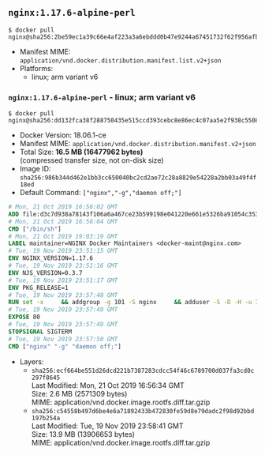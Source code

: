 ## `nginx:1.17.6-alpine-perl`

```console
$ docker pull nginx@sha256:2be59ec1a39c66e4af223a3a6ebddd0b47e9244a67451732f62f956afbae8a15
```

-	Manifest MIME: `application/vnd.docker.distribution.manifest.list.v2+json`
-	Platforms:
	-	linux; arm variant v6

### `nginx:1.17.6-alpine-perl` - linux; arm variant v6

```console
$ docker pull nginx@sha256:dd132fca38f288750435e515ccd393cebc8e86ec4c07aa5e2f938c5508fd9db1
```

-	Docker Version: 18.06.1-ce
-	Manifest MIME: `application/vnd.docker.distribution.manifest.v2+json`
-	Total Size: **16.5 MB (16477962 bytes)**  
	(compressed transfer size, not on-disk size)
-	Image ID: `sha256:986b344d462e1bb3cc650040bc2cd2ae72c28a8829e54228a2bb03a49f4f18ed`
-	Default Command: `["nginx","-g","daemon off;"]`

```dockerfile
# Mon, 21 Oct 2019 16:56:02 GMT
ADD file:d3c7d938a78143f106a6a467ce23b599198e041220e661e5326ba91054c353ef in / 
# Mon, 21 Oct 2019 16:56:04 GMT
CMD ["/bin/sh"]
# Mon, 21 Oct 2019 19:03:19 GMT
LABEL maintainer=NGINX Docker Maintainers <docker-maint@nginx.com>
# Tue, 19 Nov 2019 23:51:15 GMT
ENV NGINX_VERSION=1.17.6
# Tue, 19 Nov 2019 23:51:16 GMT
ENV NJS_VERSION=0.3.7
# Tue, 19 Nov 2019 23:51:17 GMT
ENV PKG_RELEASE=1
# Tue, 19 Nov 2019 23:57:48 GMT
RUN set -x     && addgroup -g 101 -S nginx     && adduser -S -D -H -u 101 -h /var/cache/nginx -s /sbin/nologin -G nginx -g nginx nginx     && apkArch="$(cat /etc/apk/arch)"     && nginxPackages="         nginx=${NGINX_VERSION}-r${PKG_RELEASE}         nginx-module-xslt=${NGINX_VERSION}-r${PKG_RELEASE}         nginx-module-geoip=${NGINX_VERSION}-r${PKG_RELEASE}         nginx-module-image-filter=${NGINX_VERSION}-r${PKG_RELEASE}         nginx-module-perl=${NGINX_VERSION}-r${PKG_RELEASE}         nginx-module-njs=${NGINX_VERSION}.${NJS_VERSION}-r${PKG_RELEASE}     "     && case "$apkArch" in         x86_64)             set -x             && KEY_SHA512="e7fa8303923d9b95db37a77ad46c68fd4755ff935d0a534d26eba83de193c76166c68bfe7f65471bf8881004ef4aa6df3e34689c305662750c0172fca5d8552a *stdin"             && apk add --no-cache --virtual .cert-deps                 openssl             && wget -O /tmp/nginx_signing.rsa.pub https://nginx.org/keys/nginx_signing.rsa.pub             && if [ "$(openssl rsa -pubin -in /tmp/nginx_signing.rsa.pub -text -noout | openssl sha512 -r)" = "$KEY_SHA512" ]; then                 echo "key verification succeeded!";                 mv /tmp/nginx_signing.rsa.pub /etc/apk/keys/;             else                 echo "key verification failed!";                 exit 1;             fi             && apk del .cert-deps             && apk add -X "https://nginx.org/packages/mainline/alpine/v$(egrep -o '^[0-9]+\.[0-9]+' /etc/alpine-release)/main" --no-cache $nginxPackages             ;;         *)             set -x             && tempDir="$(mktemp -d)"             && chown nobody:nobody $tempDir             && apk add --no-cache --virtual .build-deps                 gcc                 libc-dev                 make                 openssl-dev                 pcre-dev                 zlib-dev                 linux-headers                 libxslt-dev                 gd-dev                 geoip-dev                 perl-dev                 libedit-dev                 mercurial                 bash                 alpine-sdk                 findutils             && su nobody -s /bin/sh -c "                 export HOME=${tempDir}                 && cd ${tempDir}                 && hg clone https://hg.nginx.org/pkg-oss                 && cd pkg-oss                 && hg up ${NGINX_VERSION}-${PKG_RELEASE}                 && cd alpine                 && make all                 && apk index -o ${tempDir}/packages/alpine/${apkArch}/APKINDEX.tar.gz ${tempDir}/packages/alpine/${apkArch}/*.apk                 && abuild-sign -k ${tempDir}/.abuild/abuild-key.rsa ${tempDir}/packages/alpine/${apkArch}/APKINDEX.tar.gz                 "             && cp ${tempDir}/.abuild/abuild-key.rsa.pub /etc/apk/keys/             && apk del .build-deps             && apk add -X ${tempDir}/packages/alpine/ --no-cache $nginxPackages             ;;     esac     && if [ -n "$tempDir" ]; then rm -rf "$tempDir"; fi     && if [ -n "/etc/apk/keys/abuild-key.rsa.pub" ]; then rm -f /etc/apk/keys/abuild-key.rsa.pub; fi     && if [ -n "/etc/apk/keys/nginx_signing.rsa.pub" ]; then rm -f /etc/apk/keys/nginx_signing.rsa.pub; fi     && apk add --no-cache --virtual .gettext gettext     && mv /usr/bin/envsubst /tmp/         && runDeps="$(         scanelf --needed --nobanner /tmp/envsubst             | awk '{ gsub(/,/, "\nso:", $2); print "so:" $2 }'             | sort -u             | xargs -r apk info --installed             | sort -u     )"     && apk add --no-cache $runDeps     && apk del .gettext     && mv /tmp/envsubst /usr/local/bin/     && apk add --no-cache tzdata     && ln -sf /dev/stdout /var/log/nginx/access.log     && ln -sf /dev/stderr /var/log/nginx/error.log
# Tue, 19 Nov 2019 23:57:49 GMT
EXPOSE 80
# Tue, 19 Nov 2019 23:57:49 GMT
STOPSIGNAL SIGTERM
# Tue, 19 Nov 2019 23:57:50 GMT
CMD ["nginx" "-g" "daemon off;"]
```

-	Layers:
	-	`sha256:ecf664be551d26dcd221b7387283cdcc54f46c6789700d037fa3cd0c297f8645`  
		Last Modified: Mon, 21 Oct 2019 16:56:34 GMT  
		Size: 2.6 MB (2571309 bytes)  
		MIME: application/vnd.docker.image.rootfs.diff.tar.gzip
	-	`sha256:c54558b497d6be4e6a71892433b472830fe59d8e79dadc2f98d92bbd197b254a`  
		Last Modified: Tue, 19 Nov 2019 23:58:41 GMT  
		Size: 13.9 MB (13906653 bytes)  
		MIME: application/vnd.docker.image.rootfs.diff.tar.gzip

